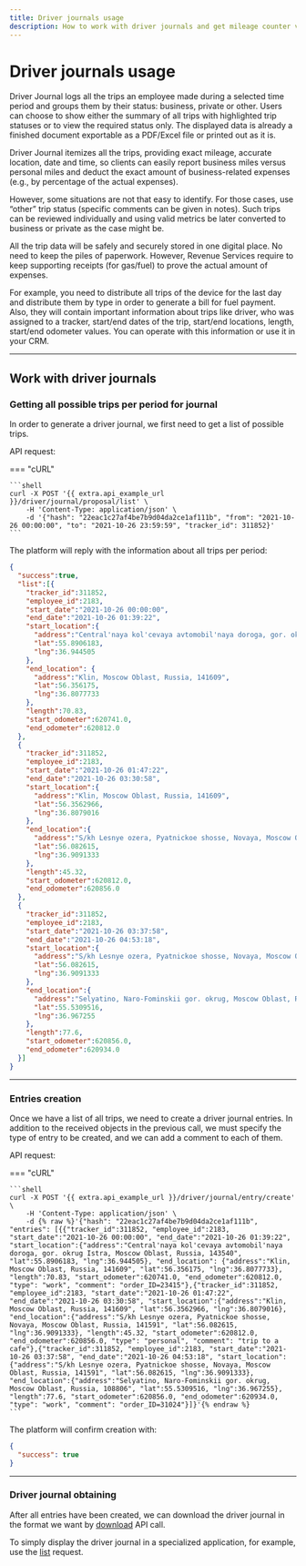 ```yaml
---
title: Driver journals usage
description: How to work with driver journals and get mileage counter values at the start and the end of a trip.
---
```


# Driver journals usage

Driver Journal logs all the trips an employee made during a selected time period and groups them by their status: business,
private or other. Users can choose to show either the summary of all trips with highlighted trip statuses or to view the 
required status only. The displayed data is already a finished document exportable as a PDF/Excel file or printed out as
it is.

Driver Journal itemizes all the trips, providing exact mileage, accurate location, date and time, so clients can easily
report business miles versus personal miles and deduct the exact amount of business-related expenses (e.g., by percentage
of the actual expenses).

However, some situations are not that easy to identify. For those cases, use “other” trip status (specific comments
can be given in notes). Such trips can be reviewed individually and using valid metrics be later converted to business
or private as the case might be.

All the trip data will be safely and securely stored in one digital place. No need to keep the piles of paperwork. However,
Revenue Services require to keep supporting receipts (for gas/fuel) to prove the actual amount of expenses.

For example, you need to distribute all trips of the device for the last day and distribute them by type in order to
generate a bill for fuel payment. 
Also, they will contain important information about trips like driver, who was assigned to a tracker, start/end 
dates of the trip, start/end locations, length, start/end odometer values. You can operate with this information or use 
it in your CRM. 

***

## Work with driver journals

### Getting all possible trips per period for journal

In order to generate a driver journal, we first need to get a list of possible trips.

API request:

=== "cURL"

    ```shell
    curl -X POST '{{ extra.api_example_url }}/driver/journal/proposal/list' \
        -H 'Content-Type: application/json' \
        -d '{"hash": "22eac1c27af4be7b9d04da2ce1af111b", "from": "2021-10-26 00:00:00", "to": "2021-10-26 23:59:59", "tracker_id": 311852}'
    ```

The platform will reply with the information about all trips per period:

```json
{
  "success":true,
  "list":[{
    "tracker_id":311852,
    "employee_id":2183,
    "start_date":"2021-10-26 00:00:00",
    "end_date":"2021-10-26 01:39:22",
    "start_location":{
      "address":"Central'naya kol'cevaya avtomobil'naya doroga, gor. okrug Istra, Moscow Oblast, Russia, 143540",
      "lat":55.8906183,
      "lng":36.944505
    },
    "end_location": {
      "address":"Klin, Moscow Oblast, Russia, 141609",
      "lat":56.356175,
      "lng":36.8077733
    },
    "length":70.83,
    "start_odometer":620741.0,
    "end_odometer":620812.0
  }, 
  {
    "tracker_id":311852,
    "employee_id":2183,
    "start_date":"2021-10-26 01:47:22",
    "end_date":"2021-10-26 03:30:58",
    "start_location":{
      "address":"Klin, Moscow Oblast, Russia, 141609",
      "lat":56.3562966,
      "lng":36.8079016
    },
    "end_location":{
      "address":"S/kh Lesnye ozera, Pyatnickoe shosse, Novaya, Moscow Oblast, Russia, 141591",
      "lat":56.082615,
      "lng":36.9091333
    },
    "length":45.32,
    "start_odometer":620812.0,
    "end_odometer":620856.0
  }, 
  {
    "tracker_id":311852,
    "employee_id":2183,
    "start_date":"2021-10-26 03:37:58",
    "end_date":"2021-10-26 04:53:18",
    "start_location":{
      "address":"S/kh Lesnye ozera, Pyatnickoe shosse, Novaya, Moscow Oblast, Russia, 141591",
      "lat":56.082615,
      "lng":36.9091333
    },
    "end_location":{
      "address":"Selyatino, Naro-Fominskii gor. okrug, Moscow Oblast, Russia, 108806",
      "lat":55.5309516,
      "lng":36.967255
    },
    "length":77.6,
    "start_odometer":620856.0,
    "end_odometer":620934.0
  }]
}
```

***

### Entries creation

Once we have a list of all trips, we need to create a driver journal entries. In addition to the received objects in the
previous call, we must specify the type of entry to be created, and we can add a comment to each of them.

API request:

=== "cURL"

    ```shell
    curl -X POST '{{ extra.api_example_url }}/driver/journal/entry/create' \
        -H 'Content-Type: application/json' \
        -d {% raw %}'{"hash": "22eac1c27af4be7b9d04da2ce1af111b", "entries": [{{"tracker_id":311852, "employee_id":2183, "start_date":"2021-10-26 00:00:00", "end_date":"2021-10-26 01:39:22", "start_location":{"address":"Central'naya kol'cevaya avtomobil'naya doroga, gor. okrug Istra, Moscow Oblast, Russia, 143540", "lat":55.8906183, "lng":36.944505}, "end_location": {"address":"Klin, Moscow Oblast, Russia, 141609", "lat":56.356175, "lng":36.8077733}, "length":70.83, "start_odometer":620741.0, "end_odometer":620812.0, "type": "work", "comment": "order_ID=23415"},{"tracker_id":311852, "employee_id":2183, "start_date":"2021-10-26 01:47:22", "end_date":"2021-10-26 03:30:58", "start_location":{"address":"Klin, Moscow Oblast, Russia, 141609", "lat":56.3562966, "lng":36.8079016}, "end_location":{"address":"S/kh Lesnye ozera, Pyatnickoe shosse, Novaya, Moscow Oblast, Russia, 141591", "lat":56.082615, "lng":36.9091333}, "length":45.32, "start_odometer":620812.0, "end_odometer":620856.0, "type": "personal", "comment": "trip to a cafe"},{"tracker_id":311852, "employee_id":2183, "start_date":"2021-10-26 03:37:58", "end_date":"2021-10-26 04:53:18", "start_location":{"address":"S/kh Lesnye ozera, Pyatnickoe shosse, Novaya, Moscow Oblast, Russia, 141591", "lat":56.082615, "lng":36.9091333}, "end_location":{"address":"Selyatino, Naro-Fominskii gor. okrug, Moscow Oblast, Russia, 108806", "lat":55.5309516, "lng":36.967255}, "length":77.6, "start_odometer":620856.0, "end_odometer":620934.0, "type": "work", "comment": "order_ID=31024"}]}'{% endraw %}
    ```

The platform will confirm creation with:

```json
{ 
  "success": true
}
```

***

### Driver journal obtaining

After all entries have been created, we can download the driver journal in the format we 
want by [download](../resources/fleet/driver_journal/entry.md#download) API call.

To simply display the driver journal in a specialized application, for example,
use the [list](../resources/fleet/driver_journal/entry.md#list) request.